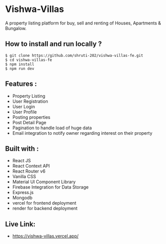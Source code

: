 # Vishwa-Villas
A property listing platform for buy, sell and renting of Houses, Apartments & Bungalow.

## How to install and run locally ?
```
$ git clone https://github.com/shruti-202/vishwa-villas-fe.git
$ cd vishwa-villas-fe
$ npm install
$ npm run dev
```

## Features :
- Property Listing
- User Registration  
- User Login
- User Profile
- Posting properties
- Post Detail Page
- Pagination to handle load of huge data
- Email integration to notify owner regarding interest on their property

## Built with :
- React JS
- React Context API
- React Router v6
- Vanilla CSS
- Material UI Component Library
- Firebase Integration for Data Storage
- Express.js
- Mongodb
- vercel for frontend deployment
- render for backend deployment

## Live Link:
- https://vishwa-villas.vercel.app/
